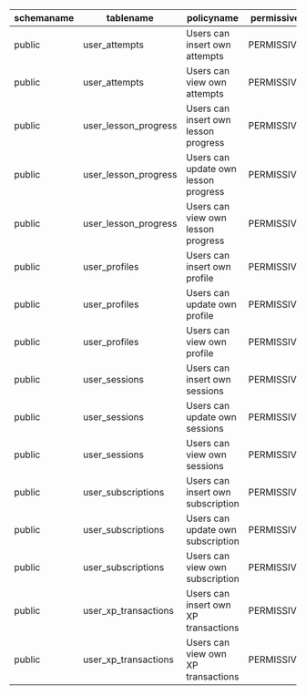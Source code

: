 | schemaname | tablename            | policyname                           | permissive | roles    | cmd    | qual                   | with_check             |
| ---------- | -------------------- | ------------------------------------ | ---------- | -------- | ------ | ---------------------- | ---------------------- |
| public     | user_attempts        | Users can insert own attempts        | PERMISSIVE | {public} | INSERT | null                   | (auth.uid() = user_id) |
| public     | user_attempts        | Users can view own attempts          | PERMISSIVE | {public} | SELECT | (auth.uid() = user_id) | null                   |
| public     | user_lesson_progress | Users can insert own lesson progress | PERMISSIVE | {public} | INSERT | null                   | (auth.uid() = user_id) |
| public     | user_lesson_progress | Users can update own lesson progress | PERMISSIVE | {public} | UPDATE | (auth.uid() = user_id) | null                   |
| public     | user_lesson_progress | Users can view own lesson progress   | PERMISSIVE | {public} | SELECT | (auth.uid() = user_id) | null                   |
| public     | user_profiles        | Users can insert own profile         | PERMISSIVE | {public} | INSERT | null                   | (auth.uid() = id)      |
| public     | user_profiles        | Users can update own profile         | PERMISSIVE | {public} | UPDATE | (auth.uid() = id)      | null                   |
| public     | user_profiles        | Users can view own profile           | PERMISSIVE | {public} | SELECT | (auth.uid() = id)      | null                   |
| public     | user_sessions        | Users can insert own sessions        | PERMISSIVE | {public} | INSERT | null                   | (auth.uid() = user_id) |
| public     | user_sessions        | Users can update own sessions        | PERMISSIVE | {public} | UPDATE | (auth.uid() = user_id) | null                   |
| public     | user_sessions        | Users can view own sessions          | PERMISSIVE | {public} | SELECT | (auth.uid() = user_id) | null                   |
| public     | user_subscriptions   | Users can insert own subscription    | PERMISSIVE | {public} | INSERT | null                   | (auth.uid() = user_id) |
| public     | user_subscriptions   | Users can update own subscription    | PERMISSIVE | {public} | UPDATE | (auth.uid() = user_id) | null                   |
| public     | user_subscriptions   | Users can view own subscription      | PERMISSIVE | {public} | SELECT | (auth.uid() = user_id) | null                   |
| public     | user_xp_transactions | Users can insert own XP transactions | PERMISSIVE | {public} | INSERT | null                   | (auth.uid() = user_id) |
| public     | user_xp_transactions | Users can view own XP transactions   | PERMISSIVE | {public} | SELECT | (auth.uid() = user_id) | null                   |
